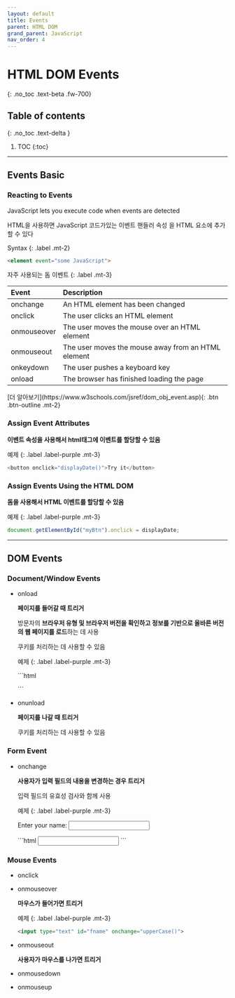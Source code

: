 ```yaml
---
layout: default
title: Events
parent: HTML DOM
grand_parent: JavaScript
nav_order: 4
---
```


# HTML DOM Events
{: .no_toc .text-beta .fw-700}

## Table of contents
{: .no_toc .text-delta }

1. TOC
{:toc}

---

## Events Basic

### Reacting to Events

JavaScript lets you execute code when events are detected

HTML을 사용하면 JavaScript 코드가있는 이벤트 핸들러 속성 을 HTML 요소에 추가 할 수 있다

Syntax
{: .label .mt-2}
```html
<element event="some JavaScript">
```
    
자주 사용되는 돔 이벤트
{: .label .mt-3}

| Event         | Description                                           |
|:--------------|:------------------------------------------------------|
| onchange      | An HTML element has been changed                      |
| onclick       | The user clicks an HTML element                       |
| onmouseover   | The user moves the mouse over an HTML element         |
| onmouseout    | The user moves the mouse away from an HTML element    |
| onkeydown     | The user pushes a keyboard key                        |
| onload        | The browser has finished loading the page             |

<span class="fs-2">
[더 알아보기](https://www.w3schools.com/jsref/dom_obj_event.asp){: .btn  .btn-outline .mt-2}
</span>

### Assign Event Attributes

**이벤트 속성을 사용해서 html태그에 이벤트를 할당할 수 있음**

예제
{: .label .label-purple .mt-3}
```js
<button onclick="displayDate()">Try it</button>
```

### Assign Events Using the HTML DOM

**돔을 사용해서 HTML 이벤트를 할당할 수 있음**

예제
{: .label .label-purple .mt-3}
```js
document.getElementById("myBtn").onclick = displayDate;
```

---

## DOM Events

### Document/Window Events

* onload
    
    **페이지를 들어갈 때 트리거**

    방문자의 **브라우저 유형 및 브라우저 버전을 확인하고 정보를 기반으로 올바른 버전의 웹 페이지를 로드**하는 데 사용
    
    쿠키를 처리하는 데 사용할 수 있음

    예제
    {: .label .label-purple .mt-3}
    <div class="code-example" markdown="1">
    <body onload="checkCookies()">

    <p id="demo"></p>

    <script>
    function checkCookies() {
      var text = "";
      if (navigator.cookieEnabled == true) {
        text = "Cookies are enabled.";
      } else {
        text = "Cookies are not enabled.";
      }
      document.getElementById("demo").innerHTML = text;
    }
    </script>

    </body>
    </div>
    ```html
    <body onload="checkCookies()">

    <p id="demo"></p>

    <script>
    function checkCookies() {
      var text = "";
      if (navigator.cookieEnabled == true) {
        text = "Cookies are enabled.";
      } else {
        text = "Cookies are not enabled.";
      }
      document.getElementById("demo").innerHTML = text;
    }
    </script>

    </body>
    ```

* onunload 

    **페이지를 나갈 때 트리거**
    
    쿠키를 처리하는 데 사용할 수 있음

### Form Event

* onchange

    **사용자가 입력 필드의 내용을 변경하는 경우 트리거**

    입력 필드의 유효성 검사와 함께 사용
    
    예제
    {: .label .label-purple .mt-3}
    <div class="code-example" markdown="1">
    <script>
    function myFunction() {
      var x = document.getElementById("fname");
      x.value = x.value.toUpperCase();
    }
    </script>
    </head>
    <body>

    Enter your name: <input type="text" id="fname" onchange="myFunction()">

    </body>
    </div>
    ```html
    <input type="text" id="fname" onchange="upperCase()">
    ```
    
### Mouse Events

* onclick

* onmouseover

    **마우스가 들어가면 트리거**

    예제
    {: .label .label-purple .mt-3}
    ```html
    <input type="text" id="fname" onchange="upperCase()">
    ```
    
* onmouseout 

    **사용자가 마우스를 나가면 트리거**

* onmousedown

* onmouseup


























